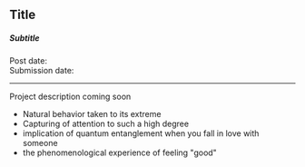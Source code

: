 ## Title

##### Subtitle

Post date:
<br>
Submission date:

---

Project description coming soon

- Natural behavior taken to its extreme
- Capturing of attention to such a high degree
- implication of quantum entanglement when you fall in love with someone
- the phenomenological experience of feeling "good"
